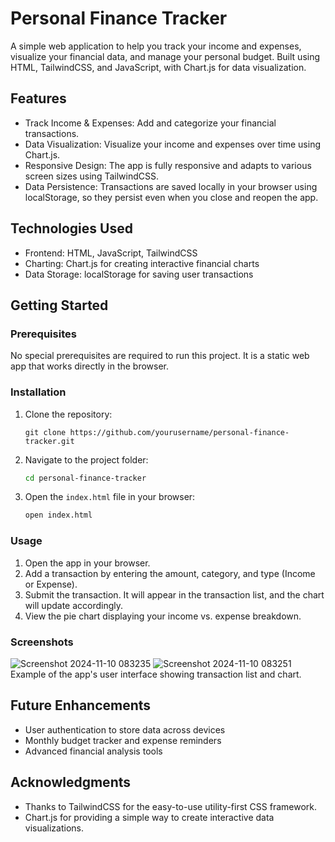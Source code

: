 # Personal Finance Tracker

A simple web application to help you track your income and expenses, visualize your financial data, and manage your personal budget. Built using HTML, TailwindCSS, and JavaScript, with Chart.js for data visualization.

## Features
- Track Income & Expenses: Add and categorize your financial transactions.
- Data Visualization: Visualize your income and expenses over time using Chart.js.
- Responsive Design: The app is fully responsive and adapts to various screen sizes using TailwindCSS.
- Data Persistence: Transactions are saved locally in your browser using localStorage, so they persist even when you close and reopen the app.

## Technologies Used
- Frontend: HTML, JavaScript, TailwindCSS
- Charting: Chart.js for creating interactive financial charts
- Data Storage: localStorage for saving user transactions

## Getting Started

### Prerequisites
No special prerequisites are required to run this project. It is a static web app that works directly in the browser.

### Installation
1. Clone the repository:
    ```gitbash or Command line
    git clone https://github.com/yourusername/personal-finance-tracker.git
    ```
2. Navigate to the project folder:
    ```bash
    cd personal-finance-tracker
    ```
3. Open the `index.html` file in your browser:
    ```bash
    open index.html
    ```

### Usage
1. Open the app in your browser.
2. Add a transaction by entering the amount, category, and type (Income or Expense).
3. Submit the transaction. It will appear in the transaction list, and the chart will update accordingly.
4. View the pie chart displaying your income vs. expense breakdown.

### Screenshots
![Screenshot 2024-11-10 083235](screenshots/screenshot1.png)
![Screenshot 2024-11-10 083251](screenshots/screenshot2.png)
Example of the app's user interface showing transaction list and chart.

## Future Enhancements
- User authentication to store data across devices
- Monthly budget tracker and expense reminders
- Advanced financial analysis tools

## Acknowledgments
- Thanks to TailwindCSS for the easy-to-use utility-first CSS framework.
- Chart.js for providing a simple way to create interactive data visualizations.
